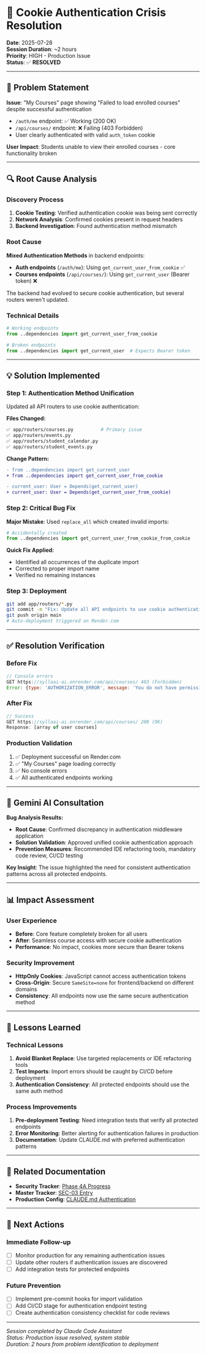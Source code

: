 # 🍪 Cookie Authentication Crisis Resolution

**Date**: 2025-07-28  
**Session Duration**: ~2 hours  
**Priority**: HIGH - Production Issue  
**Status**: ✅ **RESOLVED**  

---

## 🚨 Problem Statement

**Issue**: "My Courses" page showing "Failed to load enrolled courses" despite successful authentication
- `/auth/me` endpoint: ✅ Working (200 OK)
- `/api/courses/` endpoint: ❌ Failing (403 Forbidden)
- User clearly authenticated with valid `auth_token` cookie

**User Impact**: Students unable to view their enrolled courses - core functionality broken

---

## 🔍 Root Cause Analysis

### **Discovery Process**
1. **Cookie Testing**: Verified authentication cookie was being sent correctly
2. **Network Analysis**: Confirmed cookies present in request headers
3. **Backend Investigation**: Found authentication method mismatch

### **Root Cause**
**Mixed Authentication Methods** in backend endpoints:
- **Auth endpoints** (`/auth/me`): Using `get_current_user_from_cookie` ✅
- **Courses endpoints** (`/api/courses/`): Using `get_current_user` (Bearer token) ❌

The backend had evolved to secure cookie authentication, but several routers weren't updated.

### **Technical Details**
```python
# Working endpoints
from ..dependencies import get_current_user_from_cookie

# Broken endpoints  
from ..dependencies import get_current_user  # Expects Bearer token
```

---

## 💡 Solution Implemented

### **Step 1: Authentication Method Unification**
Updated all API routers to use cookie authentication:

**Files Changed:**
```bash
✅ app/routers/courses.py          # Primary issue
✅ app/routers/events.py          
✅ app/routers/student_calendar.py
✅ app/routers/student_events.py
```

**Change Pattern:**
```diff
- from ..dependencies import get_current_user
+ from ..dependencies import get_current_user_from_cookie

- current_user: User = Depends(get_current_user)
+ current_user: User = Depends(get_current_user_from_cookie)
```

### **Step 2: Critical Bug Fix**
**Major Mistake**: Used `replace_all` which created invalid imports:
```python
# Accidentally created
from ..dependencies import get_current_user_from_cookie_from_cookie
```

**Quick Fix Applied:**
- Identified all occurrences of the duplicate import
- Corrected to proper import name
- Verified no remaining instances

### **Step 3: Deployment**
```bash
git add app/routers/*.py
git commit -m "Fix: Update all API endpoints to use cookie authentication"
git push origin main
# Auto-deployment triggered on Render.com
```

---

## ✅ Resolution Verification

### **Before Fix**
```javascript
// Console errors
GET https://syllaai-ai.onrender.com/api/courses/ 403 (Forbidden)
Error: {type: 'AUTHORIZATION_ERROR', message: 'You do not have permission to perform this action'}
```

### **After Fix**
```javascript  
// Success
GET https://syllaai-ai.onrender.com/api/courses/ 200 (OK)
Response: [array of user courses]
```

### **Production Validation**
1. ✅ Deployment successful on Render.com
2. ✅ "My Courses" page loading correctly
3. ✅ No console errors
4. ✅ All authenticated endpoints working

---

## 🧪 Gemini AI Consultation

**Bug Analysis Results:**
- **Root Cause**: Confirmed discrepancy in authentication middleware application  
- **Solution Validation**: Approved unified cookie authentication approach
- **Prevention Measures**: Recommended IDE refactoring tools, mandatory code review, CI/CD testing

**Key Insight**: The issue highlighted the need for consistent authentication patterns across all protected endpoints.

---

## 📊 Impact Assessment

### **User Experience**
- **Before**: Core feature completely broken for all users
- **After**: Seamless course access with secure cookie authentication
- **Performance**: No impact, cookies more secure than Bearer tokens

### **Security Improvement**  
- **HttpOnly Cookies**: JavaScript cannot access authentication tokens
- **Cross-Origin**: Secure `SameSite=none` for frontend/backend on different domains
- **Consistency**: All endpoints now use the same secure authentication method

---

## 🔮 Lessons Learned

### **Technical Lessons**
1. **Avoid Blanket Replace**: Use targeted replacements or IDE refactoring tools
2. **Test Imports**: Import errors should be caught by CI/CD before deployment
3. **Authentication Consistency**: All protected endpoints should use the same auth method

### **Process Improvements**
1. **Pre-deployment Testing**: Need integration tests that verify all protected endpoints
2. **Error Monitoring**: Better alerting for authentication failures in production
3. **Documentation**: Update CLAUDE.md with preferred authentication patterns

---

## 🔗 Related Documentation

- **Security Tracker**: [Phase 4A Progress](../SECURITY_IMPLEMENTATION_PROGRESS.md#4A1)
- **Master Tracker**: [SEC-03 Entry](../MASTER_PROGRESS_TRACKER.md)
- **Production Config**: [CLAUDE.md Authentication](../../../CLAUDE.md#authentication)

---

## 🚀 Next Actions

### **Immediate Follow-up**
- [ ] Monitor production for any remaining authentication issues
- [ ] Update other routers if authentication issues are discovered
- [ ] Add integration tests for protected endpoints

### **Future Prevention**
- [ ] Implement pre-commit hooks for import validation
- [ ] Add CI/CD stage for authentication endpoint testing
- [ ] Create authentication consistency checklist for code reviews

---

*Session completed by Claude Code Assistant*  
*Status: Production issue resolved, system stable*  
*Duration: 2 hours from problem identification to deployment*
